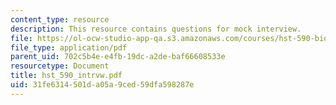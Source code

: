 ```yaml
---
content_type: resource
description: This resource contains questions for mock interview.
file: https://ol-ocw-studio-app-qa.s3.amazonaws.com/courses/hst-590-biomedical-engineering-seminar-series-developing-professional-skills-fall-2006/31fe6314501da05a9ced59dfa598287e_hst_590_intrvw.pdf
file_type: application/pdf
parent_uid: 702c5b4e-e4fb-19dc-a2de-baf66608533e
resourcetype: Document
title: hst_590_intrvw.pdf
uid: 31fe6314-501d-a05a-9ced-59dfa598287e
---
```

